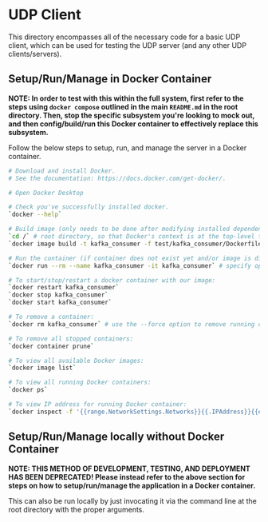 # UDP Client
This directory encompasses all of the necessary code for a basic UDP client, which can be used for testing the UDP server (and any other UDP clients/servers).

## Setup/Run/Manage in Docker Container
**NOTE: In order to test with this within the full system, first refer to the steps using `docker compose` outlined in the main `README.md` in the root directory. Then, stop the specific subsystem you're looking to mock out, and then config/build/run this Docker container to effectively replace this subsystem.**

Follow the below steps to setup, run, and manage the server in a Docker container.

```bash
# Download and install Docker.
# See the documentation: https://docs.docker.com/get-docker/.

# Open Docker Desktop

# Check you've successfully installed docker.
`docker --help`

# Build image (only needs to be done after modifying installed dependencies and/or OS-level package versions).
`cd /` # root directory, so that Docker's context is at the top-level to allow copying of the `common` directory.
`docker image build -t kafka_consumer -f test/kafka_consumer/Dockerfile .` # -t: Name to be given to built image

# Run the container (if container does not exist yet and/or image is different)
`docker run --rm --name kafka_consumer -it kafka_consumer` # specify option -d to run in detached mode; -i stands for interactive mode, -t will allocate a psuedo terminal for us

# To start/stop/restart a docker container with our image:
`docker restart kafka_consumer`
`docker stop kafka_consumer`
`docker start kafka_consumer`

# To remove a container:
`docker rm kafka_consumer` # use the --force option to remove running containers

# To remove all stopped containers:
`docker container prune`

# To view all available Docker images:
`docker image list`

# To view all running Docker containers:
`docker ps`

# To view IP address for running Docker container:
`docker inspect -f '{{range.NetworkSettings.Networks}}{{.IPAddress}}{{end}}' kafka_consumer`
```

## Setup/Run/Manage locally without Docker Container
**NOTE: THIS METHOD OF DEVELOPMENT, TESTING, AND DEPLOYMENT HAS BEEN DEPRECATED! Please instead refer to the above section for steps on how to setup/run/manage the application in a Docker container.**

This can also be run locally by just invocating it via the command line at the root directory with the proper arguments.
